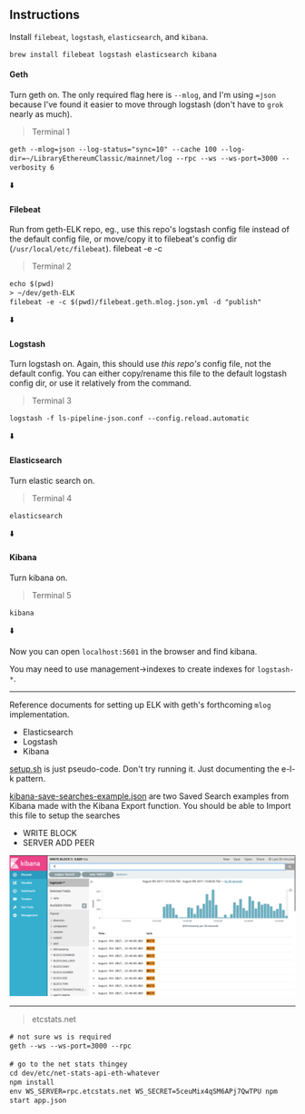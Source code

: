 ## Instructions

Install `filebeat`, `logstash`, `elasticsearch`, and `kibana`.
```
brew install filebeat logstash elasticsearch kibana
```

#### Geth
Turn geth on. The only required flag here is `--mlog`, and I'm using `=json`
because I've found it easier to move through logstash (don't have to `grok`
nearly as much).
> Terminal 1
```
geth --mlog=json --log-status="sync=10" --cache 100 --log-dir=~/LibraryEthereumClassic/mainnet/log --rpc --ws --ws-port=3000 --verbosity 6
```
:arrow_down:

#### Filebeat
Run from geth-ELK repo, eg., use this repo's logstash config file instead of the default config
file, or move/copy it to filebeat's config dir (`/usr/local/etc/filebeat`).
filebeat -e -c
> Terminal 2
```
echo $(pwd)
> ~/dev/geth-ELK
filebeat -e -c $(pwd)/filebeat.geth.mlog.json.yml -d "publish"
```
:arrow_down:

#### Logstash
Turn logstash on. Again, this should use _this repo's_ config file, not the default config.
You can either copy/rename this file to the default logstash config dir, or use
it relatively from the command.
> Terminal 3
```
logstash -f ls-pipeline-json.conf --config.reload.automatic
```
:arrow_down:

#### Elasticsearch
Turn elastic search on.
> Terminal 4
```
elasticsearch
```
:arrow_down:

#### Kibana
Turn kibana on.
> Terminal 5
```
kibana
```
:arrow_down:

Now you can open `localhost:5601` in the browser and find kibana.

You may need to use management->indexes to create indexes for `logstash-*`.


----


Reference documents for setting up ELK with geth's forthcoming `mlog`
implementation.

- Elasticsearch
- Logstash
- Kibana


[setup.sh](./setup.sh) is just pseudo-code. Don't try running it. Just
documenting the e-l-k pattern.

[kibana-save-searches-example.json](./kibana-save-searches-example.json) are
two Saved Search examples from Kibana made with the Kibana Export function.
You should be able to Import this file to setup the searches

- WRITE BLOCK
- SERVER ADD PEER


![example](./block-write-search-example.png)

----

> etcstats.net
```
# not sure ws is required
geth --ws --ws-port=3000 --rpc

# go to the net stats thingey
cd dev/etc/net-stats-api-eth-whatever
npm install
env WS_SERVER=rpc.etcstats.net WS_SECRET=5ceuMix4qSM6APj7QwTPU npm start app.json
```

